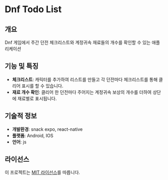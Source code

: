 # Dnf Todo List
## 개요
 Dnf 게임에서 주간 던전 체크리스트와 계정귀속 재료들의 개수를 확인할 수 있는 애플리케이션
  

## 기능 및 특징
- **체크리스트**: 캐릭터를 추가하여 리스트를 만들고 각 던전마다 체크리스트를 통해 클리어 표시를 할 수 있습니다.
- **재료 개수 확인**: 클리어 한 던전마다 주어지는 계정귀속 보상의 개수를 더하여 상단에 재료별로 표시됩니다. 

## 기술적 정보
- **개발환경**: snack expo, react-native
- **플랫폼**: Android, IOS
- **언어**: js

## 라이선스
이 프로젝트는 [MIT 라이선스](/path/to/license)를 따릅니다.

